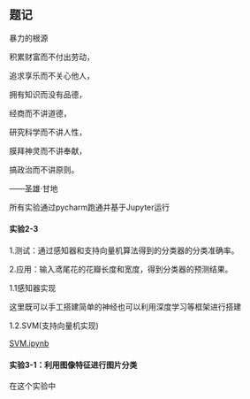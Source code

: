 ## 题记

暴力的根源

积累财富而不付出劳动，

追求享乐而不关心他人，

拥有知识而没有品德，

经商而不讲道德，

研究科学而不讲人性，

膜拜神灵而不讲奉献，

搞政治而不讲原则。

——圣雄·甘地



所有实验通过pycharm跑通并基于Jupyter运行



#### 实验2-3

1.测试：通过感知器和支持向量机算法得到的分类器的分类准确率。

2.应用：输入鸢尾花的花瓣长度和宽度，得到分类器的预测结果。

1.1感知器实现

这里既可以手工搭建简单的神经也可以利用深度学习等框架进行搭建



1.2.SVM(支持向量机实现)

[SVM.ipynb](https://github.com/juemie/Fundamentals_of_Artificial_Intelligence/blob/master/%E5%AE%9E%E9%AA%8C2-3/SVM.ipynb) 



#### 实验3-1：利用图像特征进行图片分类

在这个实验中
